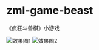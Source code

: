 # zml-game-beast

《疯狂斗兽棋》小游戏

![效果图1](https://foruda.gitee.com/images/1679161403580026348/3fd5f340_7388768.png "1679161329450.png")
![效果图2](https://foruda.gitee.com/images/1679161417992412078/c38d1e27_7388768.png "1679161370379.png")
